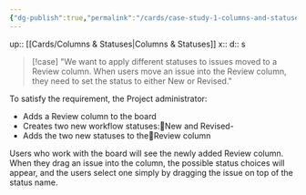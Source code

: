 ```yaml
---
{"dg-publish":true,"permalink":"/cards/case-study-1-columns-and-statuses/"}
---
```


up:: [[Cards/Columns & Statuses\|Columns & Statuses]] 
x:: 
d:: s


>[!case]
>"We want to apply different statuses to issues moved to a Review column. When users move an issue into the Review column, they need to set the status to either New or Revised."

To satisfy the requirement, the Project administrator:

-   Adds a Review column to the board
-   Creates two new workflow statuses:New and Revised-
-   Adds the two new statuses to theReview column

Users who work with the board will see the newly added Review column. When they drag an issue into the column, the possible status choices will appear, and the users select one simply by dragging the issue on top of the status name.
